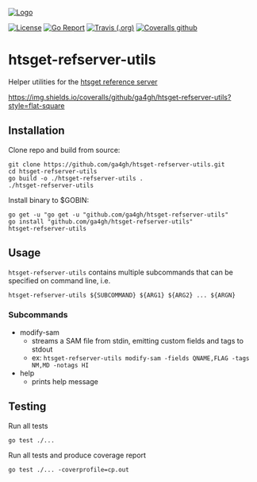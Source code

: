 [![Logo](https://www.ga4gh.org/wp-content/themes/ga4gh-theme/gfx/GA-logo-horizontal-tag-RGB.svg)](https://ga4gh.org)

[![License](https://img.shields.io/badge/License-Apache%202.0-blue.svg?style=flat-square)](https://opensource.org/licenses/Apache-2.0)
[![Go Report](https://goreportcard.com/badge/github.com/ga4gh/htsget-refserver-utils)](https://goreportcard.com/badge/github.com/ga4gh/htsget-refserver-utils)
[![Travis (.org)](https://img.shields.io/travis/ga4gh/htsget-refserver-utils?style=flat-square)](https://travis-ci.org/ga4gh/htsget-refserver-utils)
[![Coveralls github](https://img.shields.io/coveralls/github/ga4gh/htsget-refserver-utils?style=flat-square)](https://coveralls.io/github/ga4gh/htsget-refserver-utils?branch=master)

# htsget-refserver-utils
Helper utilities for the [htsget reference server](https://github.com/ga4gh/htsget-refserver)

https://img.shields.io/coveralls/github/ga4gh/htsget-refserver-utils?style=flat-square

## Installation

Clone repo and build from source:
```
git clone https://github.com/ga4gh/htsget-refserver-utils.git
cd htsget-refserver-utils
go build -o ./htsget-refserver-utils .
./htsget-refserver-utils
```

Install binary to $GOBIN:
```
go get -u "go get -u "github.com/ga4gh/htsget-refserver-utils"
go install "github.com/ga4gh/htsget-refserver-utils"
htsget-refserver-utils
```

## Usage

`htsget-refserver-utils` contains multiple subcommands that can be specified on command line, i.e.
```
htsget-refserver-utils ${SUBCOMMAND} ${ARG1} ${ARG2} ... ${ARGN}
```

### Subcommands

* modify-sam
    * streams a SAM file from stdin, emitting custom fields and tags to stdout
    * ex: `htsget-refserver-utils modify-sam -fields QNAME,FLAG -tags NM,MD -notags HI`
* help
    * prints help message

## Testing

Run all tests
```
go test ./...
```

Run all tests and produce coverage report
```
go test ./... -coverprofile=cp.out
```